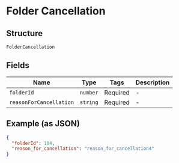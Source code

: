 
# Folder Cancellation

## Structure

`FolderCancellation`

## Fields

| Name | Type | Tags | Description |
|  --- | --- | --- | --- |
| `folderId` | `number` | Required | - |
| `reasonForCancellation` | `string` | Required | - |

## Example (as JSON)

```json
{
  "folderId": 104,
  "reason_for_cancellation": "reason_for_cancellation4"
}
```

